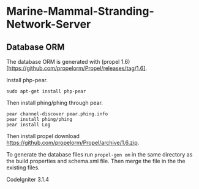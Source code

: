 # Marine-Mammal-Stranding-Network-Server


## Database ORM

The database ORM is generated with (propel 1.6)[https://github.com/propelorm/Propel/releases/tag/1.6]. 

Install php-pear. 

```
sudo apt-get install php-pear
```

Then install phing/phing through pear.
```
pear channel-discover pear.phing.info
pear install phing/phing
pear install Log
```

Then install propel download https://github.com/propelorm/Propel/archive/1.6.zip. 

To generate the database files run `propel-gen om` in the same directory as the build.properties and schema.xml file. 
Then merge the file in the the existing files. 

CodeIgniter 3.1.4
